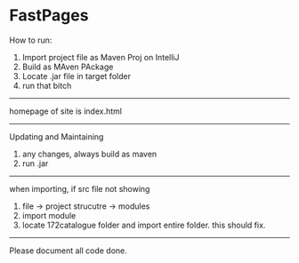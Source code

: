 # FastPages

How to run:

1. Import project file as Maven Proj on IntelliJ
2. Build as MAven PAckage
3. Locate .jar file in target folder
4. run that bitch

---------------------

homepage of site is index.html

-----------------------

Updating and Maintaining
1. any changes, always build as maven
2. run .jar


--------------------------
when importing, if src file not showing
1. file -> project strucutre -> modules
2. import module
3. locate 172catalogue folder and import entire folder.
this should fix.


------------
Please document all code done.
